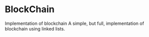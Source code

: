# BlockChain
Implementation of blockchain
A simple, but full, implementation of blockchain using linked lists.
